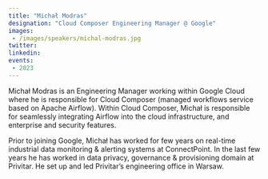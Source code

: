 ```yaml
---
title: "Michał Modras"
designation: "Cloud Composer Engineering Manager @ Google"
images:
 - /images/speakers/michal-modras.jpg
twitter: 
linkedin: 
events:
 - 2023
---
```


Michał Modras is an Engineering Manager working within Google Cloud where he is responsible for Cloud Composer (managed workflows service based on Apache Airflow). Within Cloud Composer, Michał is responsible for seamlessly integrating Airflow into the cloud infrastructure, and enterprise and security features.



Prior to joining Google, Michał has worked for few years on real-time industrial data monitoring & alerting systems at ConnectPoint. In the last few years he has worked in data privacy, governance & provisioning domain at Privitar. He set up and led Privitar’s engineering office in Warsaw.